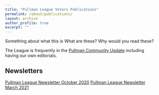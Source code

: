 ```yaml
---
title: "Pullman League Voters Publications"
permalink: /about/publications/
layout: archive
author_profile: true
excerpt: ""
---
```


Something about what this is
What are these? Why would you read these?

The League is frequently in the [Pullman Community Update](https://pullmanchamber.com/live-in-pullman/pullman-community-update/) including having our own editorials.

## Newsletters

[Pullman League Newsletter October 2020](https://lwvpullman.github.io/LeagueWebsite/assets/PDFs/VoterNewsletters/2020-10.pdf)
[Pullman League Newsletter March 2021](https://lwvpullman.github.io/LeagueWebsite/assets/PDFs/VoterNewsletters/2021-3.pdf)
